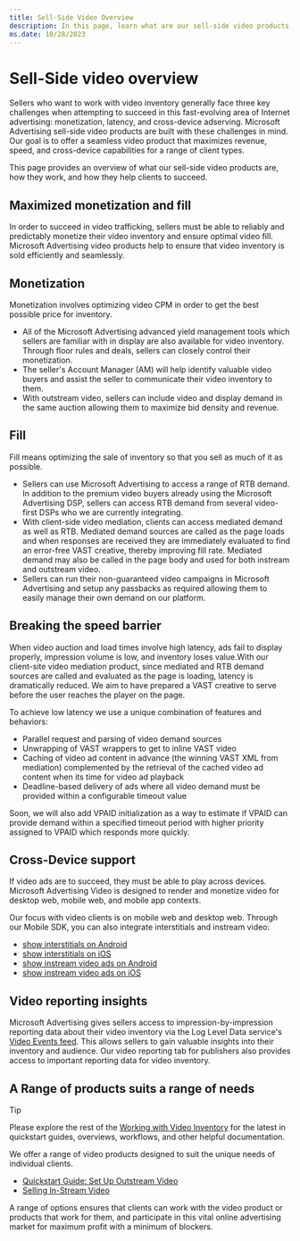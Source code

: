 ```yaml
---
title: Sell-Side Video Overview
description: In this page, learn what are our sell-side video products, how they work, and how they help clients to succeed. 
ms.date: 10/28/2023
---
```



# Sell-Side video overview

Sellers who want to work with video inventory generally face three key challenges when attempting to succeed in this fast-evolving area of Internet advertising: monetization, latency, and cross-device adserving. Microsoft Advertising sell-side video products are built with these challenges in mind. Our goal is to offer a seamless video product that maximizes revenue, speed, and cross-device capabilities for a range of client types.

This page provides an overview of what our sell-side video products are, how they work, and how they help clients to succeed.

## Maximized monetization and fill

In order to succeed in video trafficking, sellers must be able to reliably and predictably monetize their video inventory and ensure optimal video fill. Microsoft Advertising video products help to ensure that video inventory is sold efficiently and seamlessly.

## Monetization

Monetization involves optimizing video CPM in order to get the best possible price for inventory.

- All of the Microsoft Advertising advanced yield management tools which sellers are familiar with in display are also available for video inventory. Through floor rules and deals, sellers can closely control their monetization.
- The seller's Account Manager (AM) will help identify valuable video buyers and assist the seller to communicate their video inventory to them.
- With outstream video, sellers can include video and display demand in the same auction allowing them to maximize bid density and revenue.

## Fill

Fill means optimizing the sale of inventory so that you sell as much of it as possible.

- Sellers can use Microsoft Advertising to access a range of RTB demand. In addition to the premium video buyers already using the Microsoft Advertising DSP, sellers can access RTB demand from several video-first DSPs who we are currently integrating.
- With client-side video mediation, clients can access mediated demand as well as RTB. Mediated demand sources are called as the page loads and when responses are received they are immediately evaluated to find an error-free VAST creative, thereby improving fill rate. Mediated demand may also be called in the page body and used for both instream and outstream video.
- Sellers can run their non-guaranteed video campaigns in Microsoft Advertising and setup any passbacks as required allowing them to easily manage their own demand on our platform.

## Breaking the speed barrier

When video auction and load times involve high latency, ads fail to display properly, impression volume is low, and inventory loses value.With our client-site video mediation product, since mediated and RTB demand sources are called and evaluated as the page is loading, latency is dramatically reduced. We aim to have prepared a VAST creative to serve before the user reaches the player on the page.

To achieve low latency we use a unique combination of features and behaviors:

- Parallel request and parsing of video demand sources
- Unwrapping of VAST wrappers to get to inline VAST video
- Caching of video ad content in advance (the winning VAST XML from mediation) complemented by the retrieval of the cached video ad content when its time for video ad playback
- Deadline-based delivery of ads where all video demand must be provided within a configurable timeout value

Soon, we will also add VPAID initialization as a way to estimate if VPAID can provide demand within a specified timeout period with higher priority assigned to VPAID which responds more quickly.

## Cross-Device support

If video ads are to succeed, they must be able to play across devices. Microsoft Advertising Video is designed to render and monetize video for desktop web, mobile web, and mobile app contexts.

Our focus with video clients is on mobile web and desktop web. Through our Mobile SDK, you can also integrate interstitials and instream video:

- [show interstitials on Android](../mobile-sdk/show-interstitials-on-android.md)
- [show interstitials on iOS](../mobile-sdk/show-interstitials-ads-on-ios.md)
- [show instream video ads on Android](../mobile-sdk/show-instream-video-ads-on-android.md)
- [show instream video ads on iOS](../mobile-sdk/show-instream-video-ads-on-ios.md)

## Video reporting insights

Microsoft Advertising gives sellers access to impression-by-impression reporting data about their video inventory via the Log Level Data service's [Video Events feed](../log-level-data/video-events-feed.md). This allows sellers to gain valuable insights into their inventory and audience. Our video reporting tab for publishers also provides access to important reporting data for video inventory.

## A Range of products suits a range of needs

> [!TIP]
> Please explore the rest of the [Working with Video Inventory](working-with-video-inventory.md) for the latest in quickstart guides, overviews, workflows, and other helpful documentation.

We offer a range of video products designed to suit the unique needs of individual clients.

- [Quickstart Guide: Set Up Outstream Video](outstream-video-quickstart-guide.md)
- [Selling In-Stream Video](selling-in-stream-video.md)

A range of options ensures that clients can work with the video product or products that work for them, and participate in this vital online advertising market for maximum profit with a minimum of blockers.
